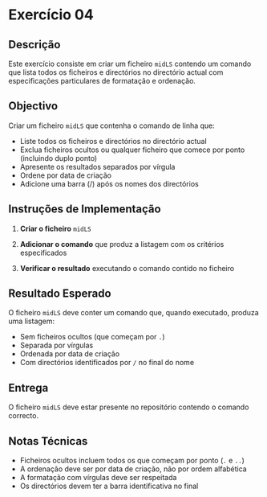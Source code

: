# Exercício 04

## Descrição

Este exercício consiste em criar um ficheiro `midLS` contendo um comando que lista todos os ficheiros e directórios no directório actual com especificações particulares de formatação e ordenação.

## Objectivo

Criar um ficheiro `midLS` que contenha o comando de linha que:
- Liste todos os ficheiros e directórios no directório actual
- Exclua ficheiros ocultos ou qualquer ficheiro que comece por ponto (incluindo duplo ponto)
- Apresente os resultados separados por vírgula
- Ordene por data de criação
- Adicione uma barra (/) após os nomes dos directórios

## Instruções de Implementação

1. **Criar o ficheiro** `midLS`

2. **Adicionar o comando** que produz a listagem com os critérios especificados

3. **Verificar o resultado** executando o comando contido no ficheiro

## Resultado Esperado

O ficheiro `midLS` deve conter um comando que, quando executado, produza uma listagem:
- Sem ficheiros ocultos (que começam por `.`)
- Separada por vírgulas
- Ordenada por data de criação
- Com directórios identificados por `/` no final do nome

## Entrega

O ficheiro `midLS` deve estar presente no repositório contendo o comando correcto.

## Notas Técnicas

- Ficheiros ocultos incluem todos os que começam por ponto (`.` e `..`)
- A ordenação deve ser por data de criação, não por ordem alfabética
- A formatação com vírgulas deve ser respeitada
- Os directórios devem ter a barra identificativa no final
